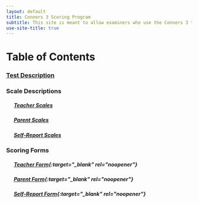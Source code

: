 ```yaml
---
layout: default
title: Conners 3 Scoring Program
subtitle: This site is meant to allow examiners who use the Conners 3 to score responses quickly in place of hand scoring.
use-site-title: true
---
```


# Table of Contents

### [Test Description](https://raw.githubusercontent.com/ndavis4904/conners_score/main/Pages/Test_Description)

### Scale Descriptions

##### &ensp; &ensp; [Teacher Scales](https://github.com/ndavis4904/conners_score/blob/main/Pages/Scales_Teacher)
##### &ensp; &ensp; [Parent Scales](https://github.com/ndavis4904/conners_score/blob/main/Pages/Scales_Parent)
##### &ensp; &ensp; [Self-Report Scales](https://github.com/ndavis4904/conners_score/blob/main/Pages/Scales_SelfReport)

### Scoring Forms

##### &ensp; &ensp; [Teacher Form](https://nicholas4904.shinyapps.io/Conners3_Teacher_Input/){:target="_blank" rel="noopener"}
##### &ensp; &ensp; [Parent Form](https://nicholas4904.shinyapps.io/Parent_Input/){:target="_blank" rel="noopener"}
##### &ensp; &ensp; [Self-Report Form](https://nicholas4904.shinyapps.io/SelfReport_Input/){:target="_blank" rel="noopener"}


